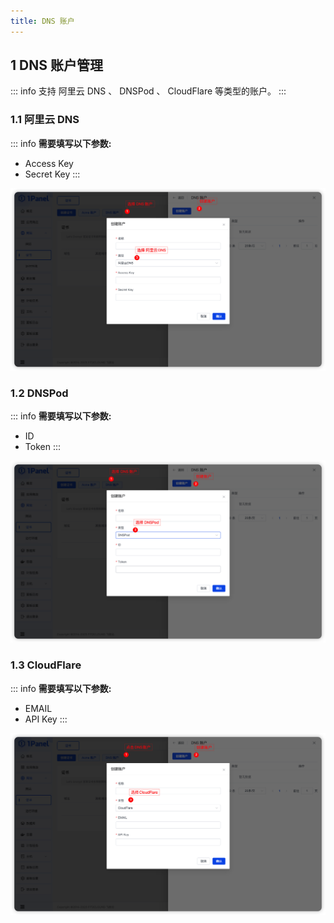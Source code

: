 ```yaml
---
title: DNS 账户
---
```


## 1 DNS 账户管理

::: info
支持 阿里云 DNS 、 DNSPod 、 CloudFlare 等类型的账户。
:::

### 1.1 阿里云 DNS

::: info
**需要填写以下参数:**

- Access Key
- Secret Key
:::

![img.png](../../img/websites/certificate_dns_aliyun.png)

### 1.2 DNSPod

::: info
**需要填写以下参数:**

- ID
- Token
:::

![img.png](../../img/websites/certificate_dns_dnspod.png)

### 1.3 CloudFlare

::: info
**需要填写以下参数:**

- EMAIL
- API Key
:::

![img.png](../../img/websites/certificate_dns_cloudflare.png)